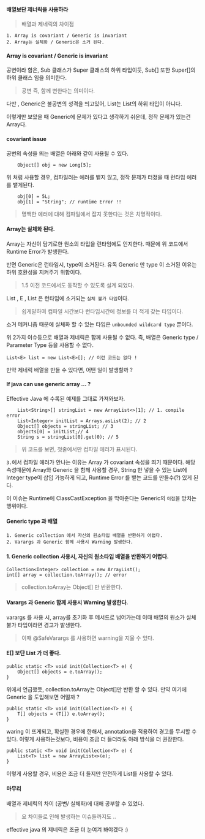 #### 배열보단 제너릭을 사용하라

> 배열과 제네릭의 차이점 

```$xslt
1. Array is covariant / Generic is invariant 
2. Array는 실체화 / Generic은 소거 된다.
```

####  Array is covariant / Generic is invariant 

공변이라 함은, Sub 클래스가 Super 클래스의 하위 타입이듯, Sub[] 또한 Super[]의 하위 클래스 임을 의미한다.

> 공변 즉, 함께 변한다는 의미이다.

다만 , Generic은 불공변의 성격을 띄고있어, List<Object>는 List<String>의 하위 타입이 아니다.

이렇게만 보았을 때 Generic에 문제가 있다고 생각하기 쉬운데, 정작 문제가 있는건 Array다.

#### covariant issue

공변의 속성을 띄는 배열은 아래와 같이 사용될 수 있다.

```$xslt
    Object[] obj = new Long[5];
```

위 처럼 사용할 경우, 컴파일러는 에러를 뱉지 않고, 정작 문제가 터졌을 때 런타임 에러를 뱉게된다.

```$xslt
    obj[0] = 5L;
    obj[1] = "String"; // runtime Error !! 
```

> 명백한 에러에 대해 컴파일에서 잡지 못한다는 것은 치명적이다.

#### Array는 실체화 된다.

Array는 자신이 담기로한 원소의 타입을 런타임에도 인지한다. 
때문에 위 코드에서 Runtime Error가 발생한다.

반면 Generic은 런타임시, type이 소거된다. 유독 Generic 만 type 이 소거된 이유는 하위 호환성을 지켜주기 위함이다.

> 1.5 이전 코드에서도 동작할 수 있도록 설계 되었다.


List<E> , E , List<String> 은 런타임에 소거되는 `실체 불가 타입`이다. 

> 쉽게말하여 컴파일 시간보다 런타임시간에 정보를 더 적게 갖는 타입이다.

소거 메커니즘 때문에 실체화 할 수 있는 타입은 `unbounded wildcard type` 뿐이다.


위 2가지 이슈등으로 배열과 제네릭은 함께 사용될 수 없다.
즉, 배열은 Generic type / Parameter Type 등을 사용할 수 없다.

```$xslt
List<E> list = new List<E>[]; // 이런 코드는 없다 ! 
```

만약 제네릭 배열을 만들 수 있다면, 어떤 일이 발생할까 ? 

#### If java can use generic array ... ?


Effective Java 에 수록된 예제를 그대로 가져와보자.


```$xslt
    List<String>[] stringList = new ArrayList<>[1]; // 1. compile error 
    List<Integer> initList = Arrays.asList(2); // 2
    Object[] objects = stringList; // 3
    objects[0] = initList;// 4
    String s = stringList[0].get(0); // 5
```

> 위 코드를 보면, 첫줄에서만 컴파일 에러가 표시된다.

`3.`에서 컴파일 에러가 안나는 이유는 Array 가 covariant 속성을 띄기 때문이다. 
해당 속성때문에 Array와 Generic 을 함께 사용할 경우, String 만 넣을 수 있는 List에 Integer type이 삽입 가능하게 되고, Runtime Error 를 뱉는 코드를 만들수(?) 있게 된다.

이 이슈는 Runtime에 ClassCastException 을 막아준다는 Generic의 `이점`을 망치는 행위이다. 

#### Generic type 과 배열 

```
1. Generic collection 에서 자신의 원소타입 배열을 반환하기 어렵다.
2. Varargs 과 Generic 함께 사용시 Warning 발생한다.
```

#### 1. Generic collection 사용시, 자신의 원소타입 배열을 반환하기 어렵다.


```$xslt
Collection<Integer> collection = new ArrayList();
int[] array = collection.toArray(); // error 
```

> collection.toArray는 Object[] 만 반환한다.

#### Varargs 과 Generic 함께 사용시 Warning 발생한다.

varargs 를 사용 시, array를 초기화 후 메서드로 넘어가는데 이때 배열의 원소가 실체 불가 타입이라면 경고가 발생한다.
 
> 이때 @SafeVarargs 를 사용하면 warning을 지울 수 있다. 

#### E[] 보단 List<E> 가 더 좋다.


```$xslt
public static <T> void init(Collection<T> e) {
    Object[] objects = e.toArray();
}
```

위에서 언급했듯, collection.toArray는 Object[]만 반환 할 수 있다.
만약 여기에 Generic 을 도입해보면 어떨까 ?


```$xslt
public static <T> void init(Collection<T> e) {
    T[] objects = (T[]) e.toArray();
}
```

waring 이 뜨게되고, 확실한 경우에 한해서, annotation을 적용하여 경고를 무시할 수 있다.
이렇게 사용하는것보다, 비용이 조금 더 들더라도 아래 방식을 더 권장한다.

```$xslt
public static <T> void init(Collection<T> e) {
    List<T> list = new ArrayList<>(e);
}
```

이렇게 사용할 경우, 비용은 조금 더 들지만 안전하게 List를 사용할 수 있다.


#### 마무리 

배열과 제네릭의 차이 (공변/ 실체화)에 대해 공부할 수 있었다.

> 요 차이들로 인해 발생하는 이슈들까지도 .. 

effective java 의 제네릭은 조금 더 눈여겨 봐야겠다 :) 












